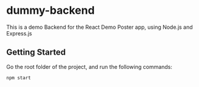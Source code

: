# dummy-backend
This is a demo Backend for the React Demo Poster app, using Node.js and Express.js

## Getting Started

Go the root folder of the project, and run the following commands:

```bash
npm start
```

